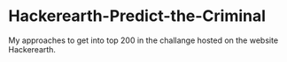 # Hackerearth-Predict-the-Criminal
My approaches to get into top 200 in the challange hosted on the website Hackerearth.
